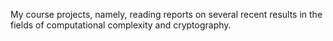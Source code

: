 My course projects, namely, reading reports on several recent results in the fields of computational complexity and cryptography.
